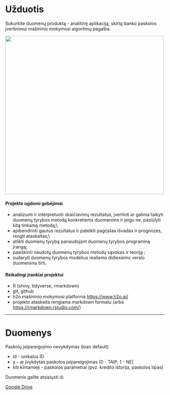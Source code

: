 # Užduotis

Sukurkite duomenų produktą - analitinę aplikaciją, skirtą banko paskolos įvertinimui mašininio mokymosi algoritmų pagalba.

<img src="practice/img/data_product.png" width="500"/>

#### Projekte ugdomi gebėjimai

-   analizuoti ir interpretuoti skaičiavimų rezultatus, įvertinti ar galima taikyti duomenų tyrybos metodą konkretiems duomenims ir jeigu ne, pasiūlyti kitą tinkamą metodą;\
-   apibendrinti gautus rezultatus ir pateikti pagrįstas išvadas ir prognozes, rengti ataskaitas;\
-   atlikti duomenų tyrybą panaudojant duomenų tyrybos programinę įrangą;
-   paaiškinti naudotų duomenų tyrybos metodų sąvokas ir teoriją ;
-   sudaryti duomenų tyrybos modelius realiems didiesiems verslo duomenims tirti.


#### Reikalingi įrankiai projektui

-   R (shiny, tidyverse, rmarkdown)
-   git, github
-   h2o mašininio mokymosi platforma <https://www.h2o.ai/>
-   projekto ataskaita rengiama markdown formatu (arba <https://rmarkdown.rstudio.com/>)

------------------------------------------------------------------------

# Duomenys

Paskolų įsipareigojimo nevykdymas (loan default)

-   id - unikalus ID
-   y - ar įvykdytas paskolos įsipareigojimas (0 - TAIP, 1 - NE)
-   kiti kintamieji - paskolos parametrai (pvz. kredito istorija, paskolos tipas)

Duomenis galite atsisiųsti iš:

[Google Drive](https://drive.google.com/drive/folders/17NsP84MecXHyctM94NLwps_tsowld_y8?usp=sharing)
